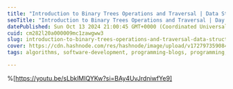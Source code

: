 ```yaml
---
title: "Introduction to Binary Trees Operations and Traversal | Data Structures and Algorithms Day #12"
seoTitle: "Introduction to Binary Trees Operations and Traversal | Day #12"
datePublished: Sun Oct 13 2024 21:00:45 GMT+0000 (Coordinated Universal Time)
cuid: cm282l20a000009mc1zawgww3
slug: introduction-to-binary-trees-operations-and-traversal-data-structures-and-algorithms-day-12
cover: https://cdn.hashnode.com/res/hashnode/image/upload/v1727973590846/e48666a6-46a2-48df-b341-f6e09fff97d4.png
tags: algorithms, software-development, programming-blogs, programming, python, data-structures, software-engineering, leetcode

---
```


%[https://youtu.be/sLbklMIQYKw?si=BAy4UvJrdniwfYe9]